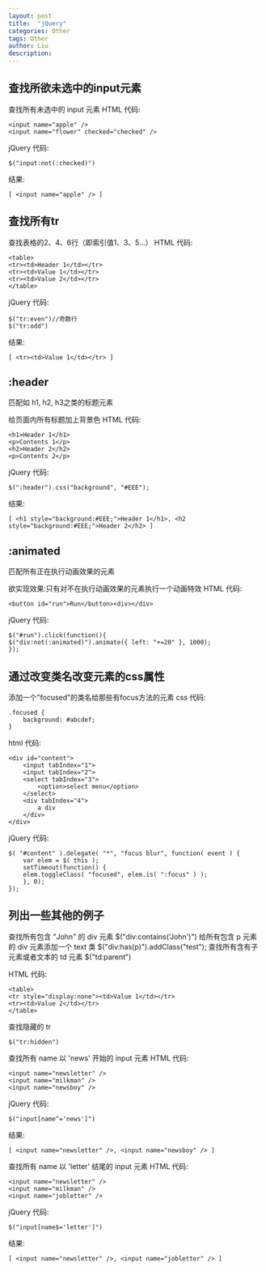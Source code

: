 ```yaml
---
layout: post
title:  "jQuery"
categories: Other
tags: Other
author: Liu
description: 
---
```

## 查找所欲未选中的input元素

查找所有未选中的 input 元素
HTML 代码:

    <input name="apple" />
    <input name="flower" checked="checked" />

jQuery 代码:

    $("input:not(:checked)")

结果:

    [ <input name="apple" /> ]

## 查找所有tr

查找表格的2、4、6行（即索引值1、3、5...）
HTML 代码:

    <table>
    <tr><td>Header 1</td></tr>
    <tr><td>Value 1</td></tr>
    <tr><td>Value 2</td></tr>
    </table>

jQuery 代码:

    $("tr:even")//奇数行
    $("tr:odd")

结果:

    [ <tr><td>Value 1</td></tr> ]

## :header

匹配如 h1, h2, h3之类的标题元素

给页面内所有标题加上背景色
HTML 代码:

    <h1>Header 1</h1>
    <p>Contents 1</p>
    <h2>Header 2</h2>
    <p>Contents 2</p>

jQuery 代码:

    $(":header").css("background", "#EEE");

结果:

    [ <h1 style="background:#EEE;">Header 1</h1>, <h2 style="background:#EEE;">Header 2</h2> ]

## :animated

匹配所有正在执行动画效果的元素

欲实现效果:只有对不在执行动画效果的元素执行一个动画特效
HTML 代码:

    <button id="run">Run</button><div></div>

jQuery 代码:

    $("#run").click(function(){
    $("div:not(:animated)").animate({ left: "+=20" }, 1000);
    });

## 通过改变类名改变元素的css属性

添加一个"focused"的类名给那些有focus方法的元素
css 代码:

    .focused {
        background: #abcdef;
    }

html 代码:

    <div id="content">
        <input tabIndex="1">
        <input tabIndex="2">
        <select tabIndex="3">
            <option>select menu</option>
        </select>
        <div tabIndex="4">
            a div
        </div>
    </div>

jQuery 代码:

    $( "#content" ).delegate( "*", "focus blur", function( event ) {
        var elem = $( this );
        setTimeout(function() {
        elem.toggleClass( "focused", elem.is( ":focus" ) );
        }, 0);
    });

## 列出一些其他的例子

查找所有包含 "John" 的 div 元素
$("div:contains('John')")
给所有包含 p 元素的 div 元素添加一个 text 类
$("div:has(p)").addClass("test");
查找所有含有子元素或者文本的 td 元素
$("td:parent")

HTML 代码:

    <table>
    <tr style="display:none"><td>Value 1</td></tr>
    <tr><td>Value 2</td></tr>
    </table>

查找隐藏的 tr

    $("tr:hidden")

查找所有 name 以 'news' 开始的 input 元素
HTML 代码:

    <input name="newsletter" />
    <input name="milkman" />
    <input name="newsboy" />

jQuery 代码:

    $("input[name^='news']")

结果:

    [ <input name="newsletter" />, <input name="newsboy" /> ]

查找所有 name 以 'letter' 结尾的 input 元素
HTML 代码:

    <input name="newsletter" />
    <input name="milkman" />
    <input name="jobletter" />

jQuery 代码:

    $("input[name$='letter']")

结果:

    [ <input name="newsletter" />, <input name="jobletter" /> ]

